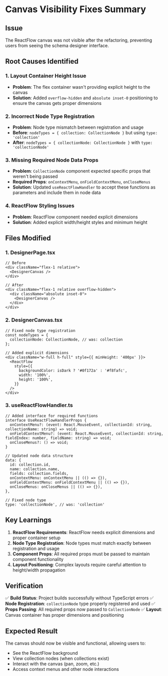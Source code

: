 # Canvas Visibility Fixes Summary

## Issue
The ReactFlow canvas was not visible after the refactoring, preventing users from seeing the schema designer interface.

## Root Causes Identified

### 1. **Layout Container Height Issue**
- **Problem**: The flex container wasn't providing explicit height to the canvas
- **Solution**: Added `overflow-hidden` and `absolute inset-0` positioning to ensure the canvas gets proper dimensions

### 2. **Incorrect Node Type Registration**
- **Problem**: Node type mismatch between registration and usage
- **Before**: `nodeTypes = { collection: CollectionNode }` but using `type: 'collection'`
- **After**: `nodeTypes = { collectionNode: CollectionNode }` with `type: 'collectionNode'`

### 3. **Missing Required Node Data Props**
- **Problem**: `CollectionNode` component expected specific props that weren't being passed
- **Required Props**: `onContextMenu`, `onFieldContextMenu`, `onCloseMenus`
- **Solution**: Updated `useReactFlowHandler` to accept these functions as parameters and include them in node data

### 4. **ReactFlow Styling Issues**
- **Problem**: ReactFlow component needed explicit dimensions
- **Solution**: Added explicit width/height styles and minimum height

## Files Modified

### 1. **DesignerPage.tsx**
```tsx
// Before
<div className="flex-1 relative">
  <DesignerCanvas />
</div>

// After  
<div className="flex-1 relative overflow-hidden">
  <div className="absolute inset-0">
    <DesignerCanvas />
  </div>
</div>
```

### 2. **DesignerCanvas.tsx**
```tsx
// Fixed node type registration
const nodeTypes = {
  collectionNode: CollectionNode, // was: collection
};

// Added explicit dimensions
<div className="w-full h-full" style={{ minHeight: '400px' }}>
  <ReactFlow
    style={{
      backgroundColor: isDark ? '#0f172a' : '#f8fafc',
      width: '100%',
      height: '100%',
    }}
  />
</div>
```

### 3. **useReactFlowHandler.ts**
```tsx
// Added interface for required functions
interface UseReactFlowHandlerProps {
  onContextMenu?: (event: React.MouseEvent, collectionId: string, collectionName: string) => void;
  onFieldContextMenu?: (event: React.MouseEvent, collectionId: string, fieldIndex: number, fieldName: string) => void;
  onCloseMenus?: () => void;
}

// Updated node data structure
data: {
  id: collection.id,
  name: collection.name,
  fields: collection.fields,
  onContextMenu: onContextMenu || (() => {}),
  onFieldContextMenu: onFieldContextMenu || (() => {}),
  onCloseMenus: onCloseMenus || (() => {}),
},

// Fixed node type
type: 'collectionNode', // was: 'collection'
```

## Key Learnings

1. **ReactFlow Requirements**: ReactFlow needs explicit dimensions and proper container setup
2. **Node Type Registration**: Node types must match exactly between registration and usage
3. **Component Props**: All required props must be passed to maintain component functionality
4. **Layout Positioning**: Complex layouts require careful attention to height/width propagation

## Verification

✅ **Build Status**: Project builds successfully without TypeScript errors
✅ **Node Registration**: `collectionNode` type properly registered and used
✅ **Props Passing**: All required props now passed to `CollectionNode`
✅ **Layout**: Canvas container has proper dimensions and positioning

## Expected Result

The canvas should now be visible and functional, allowing users to:
- See the ReactFlow background
- View collection nodes (when collections exist)
- Interact with the canvas (pan, zoom, etc.)
- Access context menus and other node interactions